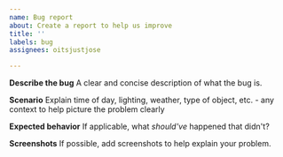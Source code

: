 ```yaml
---
name: Bug report
about: Create a report to help us improve
title: ''
labels: bug
assignees: oitsjustjose

---
```


**Describe the bug**
A clear and concise description of what the bug is.

**Scenario**
Explain time of day, lighting, weather, type of object, etc. - any context to help picture the problem clearly

**Expected behavior**
If applicable, what *should've* happened that didn't?

**Screenshots**
If possible, add screenshots to help explain your problem.
